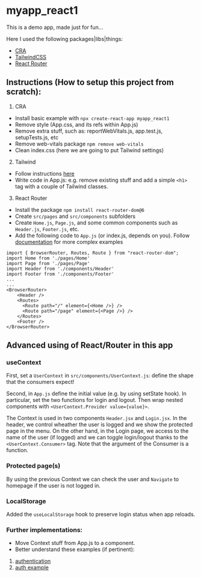 # myapp_react1 

This is a demo app, made just for fun...

Here I used the following packages|libs|things:
- [CRA](https://create-react-app.dev/)
- [TailwindCSS](https://tailwindcss.com/)
- [React Router](https://reactrouter.com/)


## Instructions (How to setup this project from scratch):
1. CRA
- Install basic example with `npx create-react-app myapp_react1` 
- Remove style (App.css, and its refs within App.js)
- Remove extra stuff, such as: reportWebVitals.js, app.test.js, setupTests.js, etc
- Remove web-vitals package `npm remove web-vitals`
- Clean index.css (here we are going to put Tailwind settings)
 
2. Tailwind
- Follow instructions [here](https://tailwindcss.com/docs/guides/create-react-app)
- Write code in App.js: e.g. remove existing stuff and add a simple `<h1>` tag with a couple of Tailwind classes.

3. React Router 
- Install the package `npm install react-router-dom@6`
- Create `src/pages` and `src/components` subfolders
- Create `Home.js`, `Page.js`, and some common components such as `Header.js`, `Footer.js`, etc. 
- Add the following code to `App.js` (or index.js, depends on you). Follow [documentation](https://reactrouter.com/docs/en/v6) for more complex examples 
```
import { BrowserRouter, Routes, Route } from "react-router-dom";
import Home from './pages/Home'
import Page from './pages/Page'
import Header from './components/Header'
import Footer from './components/Footer'
...
...
<BrowserRouter>
    <Header />
    <Routes>
      <Route path="/" element={<Home />} />
      <Route path="/page" element={<Page />} />
    </Routes>
    <Footer />
</BrowserRouter>
```

## Advanced using of React/Router in this app

### useContext

First, set a `UserContext` in `src/components/UserContext.js`: define the shape that the consumers expect!

Second, in `App.js` define the initial value (e.g. by using setState hook). In particular, set the two functions for login and logout. Then wrap nested components with `<UserContext.Provider value={value}>`. 

The Context is used in two components `Header.jsx` and `Login.jsx`. In the header, we control wheather the user is logged and we show the protected page in the menu. On the other hand, in the Login page, we access to the name of the user (if logged) and we can toggle login/logout thanks to the `<UserContext.Consumer>` tag. Note that the argument of the Consumer is a function.

### Protected page(s)
By using the previous Context we can check the user and `Navigate` to homepage if the user is not logged in. 


### LocalStorage
Added the `useLocalStorage` hook to preserve login status when app reloads. 

### Further implementations:
- Move Context stuff from App.js to a component. 
- Better understand these examples (if pertinent):

1. [authentication](https://blog.logrocket.com/complete-guide-authentication-with-react-router-v6/)
2. [auth example](https://reactrouter.com/docs/en/v6/examples/auth)

